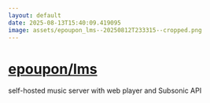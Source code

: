 ```yaml
---
layout: default
date: 2025-08-13T15:40:09.419095
image: assets/epoupon_lms--20250812T233315--cropped.png
---
```


# [epoupon/lms](https://github.com/epoupon/lms)

self-hosted music server with web player and Subsonic API
